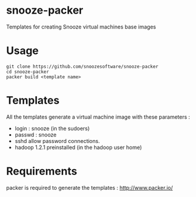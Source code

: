 snooze-packer
=============

Templates for creating Snooze virtual machines base images

Usage
=====

```
git clone https://github.com/snoozesoftware/snooze-packer
cd snooze-packer
packer build <template name>
```

Templates
============

All the templates generate a virtual machine image with these parameters : 

* login : snooze (in the sudoers)
* passwd : snooze
* sshd allow password connections.
* hadoop 1.2.1 preinstalled  (in the hadoop user home)


Requirements
=============

packer is required to generate the templates : http://www.packer.io/
